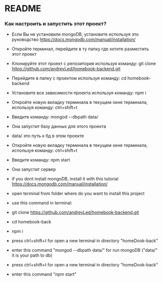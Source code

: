 # README #

### Как настроить и запустить этот проект? ###

* Если Вы не установили mongoDB, установите используя это руководство <https://docs.mongodb.com/manual/installation/>
* Откройте терминал, перейдите в ту папку где хотите разместить этот проект 
* Клонируйте этот проект с репозитория используя команду: git clone https://github.com/andreyLed/homebook-backend.git
* Перейдите в папку с проектом используя команду: cd homebook-backend 
* Установите все зависимости проекта используя команду: npm i
* Откройте новую вкладку терминала в текущем окне терминала, используя команду: ctrl+shift+t
* Введите команду: mongod --dbpath data/
*  Она запустит базу данных для этого проекта
*  data/ это путь к бд в этом проекте
* Откройте новую вкладку терминала в текущем окне терминала, используя команду: ctrl+shift+t
* Введите команду: npm start
*  Она запустит сервер


* if you dont install mongoDB, install it with this tutorial <https://docs.mongodb.com/manual/installation/>
* open terminal from folder where do you want to install this project
* use this command in terminal:
*   git clone https://github.com/andreyLed/homebook-backend.git
*   cd homebook-back
*   npm i
*   press ctrl+shift+t for open a new terminal in directory "homeDook-back"
* enter this command "mongod --dbpath data/" for run mongoDB ("data/" it is your path to db)
*   press ctrl+shift+t for open a new terminal in directory "homeDook-back"
*   enter this command "npm start"
